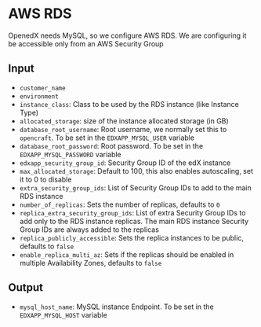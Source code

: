 # AWS RDS

OpenedX needs MySQL, so we configure AWS RDS. We are configuring it be accessible only from an
AWS Security Group

## Input

- `customer_name`
- `environment`
- `instance_class`: Class to be used by the RDS instance (like Instance Type)
- `allocated_storage`: size of the instance allocated storage (in GB)
- `database_root_username`: Root username, we normally set this to `opencraft`. To be set in the
`EDXAPP_MYSQL_USER` variable
- `database_root_password`: Root password. To be set in the `EDXAPP_MYSQL_PASSWORD` variable
- `edxapp_security_group_id`: Security Group ID of the edX instance
- `max_allocated_storage`: Default to 100, this also enables autoscaling, set it to 0 to disable
- `extra_security_group_ids`: List of Security Group IDs to add to the main RDS instance
- `number_of_replicas`: Sets the number of replicas, defaults to `0`
- `replica_extra_security_group_ids`: List of extra Security Group IDs to add only to the RDS instance replicas.
  The main RDS instance Security Group IDs are always added to the replicas
- `replica_publicly_accessible`: Sets the replica instances to be public, defaults to `false`
- `enable_replica_multi_az`: Sets if the replicas should be enabled in multiple Availability Zones, defaults to `false`

## Output

- `mysql_host_name`: MySQL instance Endpoint. To be set in the `EDXAPP_MYSQL_HOST` variable
